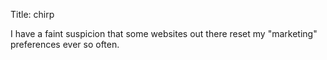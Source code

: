 Title: chirp

I have a faint suspicion that some websites out there reset my "marketing" preferences ever so often.
